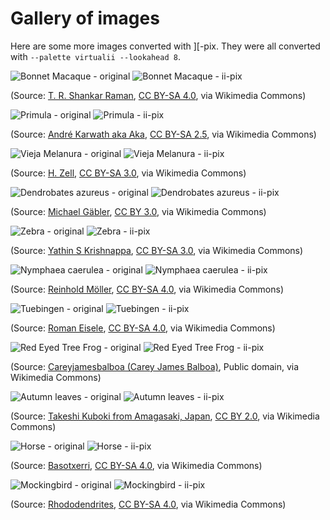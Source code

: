 # Gallery of images

Here are some more images converted with ][-pix.  They were all converted with `--palette virtualii --lookahead 8`.

![Bonnet Macaque - original](macaque-original.png) ![Bonnet Macaque - ii-pix](macaque-iipix-virtualii-preview.png)

(Source: [T. R. Shankar Raman](https://commons.wikimedia.org/wiki/File:Bonnet_Macaque_DSC_1125.jpg), [CC BY-SA 4.0](https://creativecommons.org/licenses/by-sa/4.0), via Wikimedia Commons)

![Primula - original](primula-original.png) ![Primula - ii-pix](primula-iipix-virtualii-preview.png)

(Source: [André Karwath aka Aka](https://commons.wikimedia.org/wiki/File:Primula_aka.jpg), [CC BY-SA 2.5](https://creativecommons.org/licenses/by-sa/2.5), via Wikimedia Commons)

![Vieja Melanura - original](fish-original.png) ![Vieja Melanura - ii-pix](fish-iipix-virtualii-preview.png) 

(Source: [H. Zell](https://commons.wikimedia.org/wiki/File:Vieja_melanura_-_Karlsruhe_Zoo_01.jpg), [CC BY-SA 3.0](https://creativecommons.org/licenses/by-sa/3.0), via Wikimedia Commons)

![Dendrobates azureus - original](blue-frog-original.png) ![Dendrobates azureus - ii-pix](blue-frog-iipix-virtualii-preview.png)

(Source: [Michael Gäbler](https://commons.wikimedia.org/wiki/File:Dendrobates_azureus_(Dendrobates_tinctorius)_Edit.jpg), [CC BY 3.0](https://creativecommons.org/licenses/by/3.0), via Wikimedia Commons)

![Zebra - original](zebra-original.png) ![Zebra - ii-pix](zebra-iipix-virtualii-preview.png) 

(Source: [Yathin S Krishnappa](https://commons.wikimedia.org/wiki/File:Equus_quagga_burchellii_-_Etosha,_2014.jpg), [CC BY-SA 3.0](https://creativecommons.org/licenses/by-sa/3.0), via Wikimedia Commons)

![Nymphaea caerulea - original](nymphaea-original.png) ![Nymphaea caerulea - ii-pix](nymphaea-iipix-virtualii-preview.png)  

(Source: [Reinhold Möller](https://commons.wikimedia.org/wiki/File:Nymphaea_caerulea-20091014-RM-115245.jpg), [CC BY-SA 4.0](https://creativecommons.org/licenses/by-sa/4.0), via Wikimedia Commons)

![Tuebingen - original](tuebingen-original.png) ![Tuebingen - ii-pix](tuebingen-iipix-virtualii-preview.png)

(Source: [Roman Eisele](https://commons.wikimedia.org/wiki/File:T%C3%BCbingen_-_Neckarfront_mit_vereistem_Neckar.jpg), [CC BY-SA 4.0](https://creativecommons.org/licenses/by-sa/4.0), via Wikimedia Commons)

![Red Eyed Tree Frog - original](red-eyed-tree-frog-original.png) ![Red Eyed Tree Frog - ii-pix](red-eyed-tree-frog-iipix-virtualii-preview.png) 

(Source: [Careyjamesbalboa (Carey James Balboa)](https://commons.wikimedia.org/wiki/File:Red_eyed_tree_frog_edit2.jpg), Public domain, via Wikimedia Commons)

![Autumn leaves - original](autumn-original.png) ![Autumn leaves - ii-pix](autumn-iipix-virtualii-preview.png)

(Source: [Takeshi Kuboki from Amagasaki, Japan](https://commons.wikimedia.org/wiki/File:Autumn_foliage_2012_(8253659960).jpg), [CC BY 2.0](https://creativecommons.org/licenses/by/2.0), via Wikimedia Commons)

![Horse - original](horse-original.png) ![Horse - ii-pix](horse-iipix-virtualii-preview.png)

(Source: [Basotxerri](https://commons.wikimedia.org/wiki/File:Galt%C3%BCr_-_Pferdekopf_01.jpg), [CC BY-SA 4.0](https://creativecommons.org/licenses/by-sa/4.0), via Wikimedia Commons)

![Mockingbird - original](mockingbird-original.png) ![Mockingbird - ii-pix](mockingbird-iipix-virtualii-preview.png)

(Source: [Rhododendrites](https://commons.wikimedia.org/wiki/File:Mockingbird_in_GWC_(71606).jpg), [CC BY-SA 4.0](https://creativecommons.org/licenses/by-sa/4.0), via Wikimedia Commons)